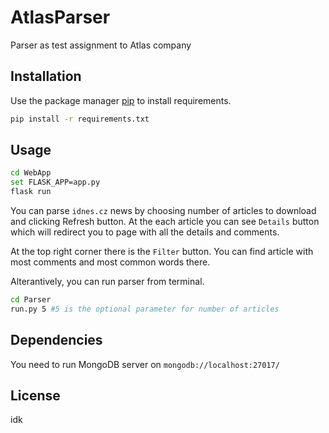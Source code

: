 # AtlasParser

Parser as test assignment to Atlas company

## Installation

Use the package manager [pip](https://pip.pypa.io/en/stable/) to install requirements.

```bash
pip install -r requirements.txt
```

## Usage

```bash
cd WebApp
set FLASK_APP=app.py
flask run
```

You can parse `idnes.cz` news by choosing number of articles to download and clicking Refresh button. At the each article you can see `Details` button which will redirect you to page with all the details and comments.

At the top right corner there is the `Filter` button. You can find article with most comments and most common words there.

Alterantively, you can run parser from terminal.
```bash
cd Parser
run.py 5 #5 is the optional parameter for number of articles 
```

## Dependencies
You need to run MongoDB server on ```mongodb://localhost:27017/```

## License
idk
